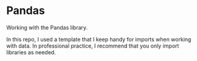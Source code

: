 # Pandas
Working with the Pandas library.

In this repo, I used a template that I keep handy for imports when working with data. In professional practice, I recommend that you only import libraries as needed.

